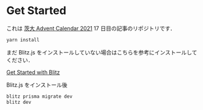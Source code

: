 # Get Started

これは [茨大 Advent Calendar 2021](https://adventar.org/calendars/6493) 17 日目の記事のリポジトリです．

```zsh
yarn install
```

まだ Blitz.js をインストールしていない場合はこちらを参考にインストールしてください．

[Get Started with Blitz](https://blitzjs.com/docs/get-started)

Blitz.js をインストール後

```zsh
blitz prisma migrate dev
blitz dev
```
